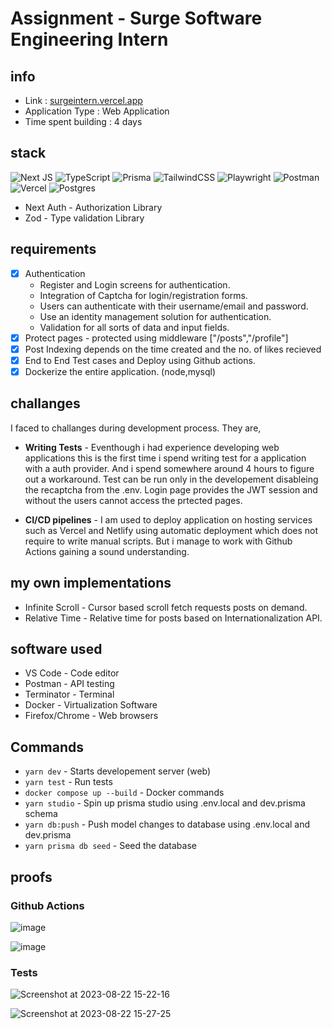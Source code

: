 # Assignment - Surge Software Engineering Intern

## info
- Link : [surgeintern.vercel.app](https://surgeintern.vercel.app)
- Application Type : Web Application
- Time spent building : 4 days

## stack
![Next JS](https://img.shields.io/badge/Next-black?style=for-the-badge&logo=next.js&logoColor=white)  ![TypeScript](https://img.shields.io/badge/typescript-%23007ACC.svg?style=for-the-badge&logo=typescript&logoColor=white) ![Prisma](https://img.shields.io/badge/Prisma-3982CE?style=for-the-badge&logo=Prisma&logoColor=white) ![TailwindCSS](https://img.shields.io/badge/tailwindcss-%2338B2AC.svg?style=for-the-badge&logo=tailwind-css&logoColor=white) ![Playwright](https://img.shields.io/badge/Playwright-45ba4b?style=for-the-badge&logo=Playwright&logoColor=white) ![Postman](https://img.shields.io/badge/Postman-FF6C37?style=for-the-badge&logo=Postman&logoColor=white) ![Vercel](https://img.shields.io/badge/Vercel-000000?style=for-the-badge&logo=vercel&logoColor=white)
![Postgres](https://img.shields.io/badge/PostgreSQL-316192?style=for-the-badge&logo=postgresql&logoColor=white) 
- Next Auth - Authorization Library
- Zod - Type validation Library

## requirements
- [x] Authentication
    - Register and Login screens for authentication.
    - Integration of Captcha for login/registration forms.
    - Users can authenticate with their username/email and password.
    - Use an identity management solution for authentication.
    - Validation for all sorts of data and input fields.
- [x] Protect pages - protected using middleware ["/posts","/profile"]
- [x] Post Indexing depends on the time created and the no. of likes recieved
- [x] End to End Test cases and Deploy using Github actions.
- [x] Dockerize the entire application. (node,mysql)

## challanges
I faced to challanges during development process. They are,
- **Writing Tests** - Eventhough i had experience developing web applications this is the first time i spend writing test for a application with a auth provider. And i spend somewhere around 4 hours to figure out a workaround. Test can be run only in the developement disableing the recaptcha from the .env. Login page provides the JWT session and without the users cannot access the prtected pages.

- **CI/CD pipelines** - I am used to  deploy application on hosting services such as Vercel and Netlify using automatic deployment which does not require to write manual scripts. But i manage to work with Github Actions gaining a sound understanding.

## my own implementations
- Infinite Scroll - Cursor based scroll fetch requests posts on demand.
- Relative Time -  Relative time for posts based on Internationalization API.

## software used
- VS Code - Code editor
- Postman - API testing
- Terminator - Terminal
- Docker - Virtualization Software
- Firefox/Chrome - Web browsers

## Commands
- <code>yarn dev</code> - Starts developement server (web)
- <code>yarn test</code> - Run tests
- <code>docker compose up --build</code> - Docker commands
- <code>yarn studio</code> - Spin up prisma studio using .env.local and dev.prisma schema
- <code>yarn db:push</code> - Push model changes to database using .env.local and dev.prisma
- <code>yarn prisma db seed</code> - Seed the database

## proofs
### Github Actions
![image](https://github.com/0xbyt3z/surge-assignment/assets/40062006/658fc06e-fbc2-45e7-be02-e4359b46d971)

![image](https://github.com/0xbyt3z/surge-assignment/assets/40062006/c7bf54f3-7047-4fac-a9e6-8b890e14a57d)

### Tests
![Screenshot at 2023-08-22 15-22-16](https://github.com/0xbyt3z/surge-assignment/assets/40062006/cd8aa9ed-9570-4505-aa7b-e3c15dadaa6a)

![Screenshot at 2023-08-22 15-27-25](https://github.com/0xbyt3z/surge-assignment/assets/40062006/ea4834bd-cf75-4f52-866c-5da92617d192)

